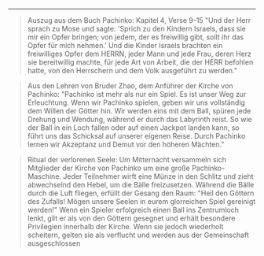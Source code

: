 
---

> Auszug aus dem Buch Pachinko: Kapitel 4, Verse 9-15
> "Und der Herr sprach zu Mose und sagte: 'Sprich zu den Kindern Israels, dass sie mir ein Opfer bringen; von jedem, der es freiwillig gibt, sollt ihr das Opfer für mich nehmen.' Und die Kinder Israels brachten ein freiwilliges Opfer dem HERRN, jeder Mann und jede Frau, deren Herz sie bereitwillig machte, für jede Art von Arbeit, die der HERR befohlen hatte, von den Herrschern und dem Volk ausgeführt zu werden."

> Aus den Lehren von Bruder Zhao, dem Anführer der Kirche von Pachinko:
> "Pachinko ist mehr als nur ein Spiel. Es ist unser Weg zur Erleuchtung. Wenn wir Pachinko spielen, geben wir uns vollständig dem Willen der Götter hin. Wir werden eins mit dem Ball, spüren jede Drehung und Wendung, während er durch das Labyrinth reist. So wie der Ball in ein Loch fallen oder auf einen Jackpot landen kann, so führt uns das Schicksal auf unserer eigenen Reise. Durch Pachinko lernen wir Akzeptanz und Demut vor den höheren Mächten."

> Ritual der verlorenen Seele:
> Um Mitternacht versammeln sich Mitglieder der Kirche von Pachinko um eine große Pachinko-Maschine. Jeder Teilnehmer wirft eine Münze in den Schlitz und zieht abwechselnd den Hebel, um die Bälle freizusetzen. Während die Bälle durch die Luft fliegen, erfüllt der Gesang den Raum:
> "Heil den Göttern des Zufalls! Mögen unsere Seelen in eurem glorreichen Spiel gereinigt werden!"
> Wenn ein Spieler erfolgreich einen Ball ins Zentrumloch lenkt, gilt er als von den Göttern gesegnet und erhält besondere Privilegien innerhalb der Kirche. Wenn sie jedoch wiederholt scheitern, gelten sie als verflucht und werden aus der Gemeinschaft ausgeschlossen
